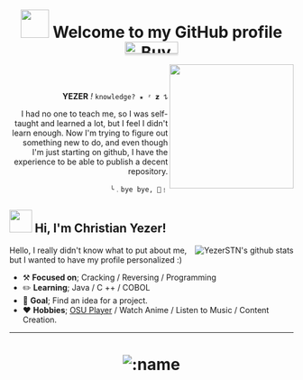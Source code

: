 <div>
<h1 align="center">
 <img height="50" src="https://i.pinimg.com/originals/4f/2d/a6/4f2da6dfcf48e48a5715c8a13dcc44f1.gif"/>  Welcome to my GitHub profile       <a href="https://www.buymeacoffee.com/yezerstn" target="_blank"><img src="https://www.buymeacoffee.com/assets/img/custom_images/orange_img.png" alt="Buy Me A Coffee" style="height: 21px !important;width: 94px !important;box-shadow: 0px 3px 2px 0px rgba(190, 190, 190, 0.5) !important;-webkit-box-shadow: 0px 3px 2px 0px rgba(190, 190, 190, 0.5) !important;" ></a>

</div> 
<img height="220" src="https://user-images.githubusercontent.com/109930585/233810163-5644d42c-2777-4658-9c9c-6d2c23698025.gif" align="right"/>
<br><br>
<div align="right">

**YEZER** _!_ 
``knowledge? ★ ᶻ 𝘇 𐰁``


I had no one to teach me, so I was self-taught and learned a lot, but I feel I didn't learn enough. Now I'm trying to figure out something new to do, and even though I'm just starting on github, I have the experience to be able to publish a decent repository.


``╰﹒bye bye, 🍓﹗``

</div>

## <img height="40" src="https://raw.githubusercontent.com/innng/innng/master/assets/kyubey.gif"/>  Hi, I'm Christian Yezer! 
</div>
    <div align="center">
<!-- <img src="https://i.imgur.com/jx17oHT.gif"> -->
      </div>
<href="https://github.com/YezerSTN"><img src="https://github-readme-stats.vercel.app/api?username=YezerSTN&hide_border=true&show_icons=true" alt="YezerSTN's github stats" align="right">
  </div>

 Hello, I really didn't know what to put about me, but I wanted to have my profile personalized :)

-   :hammer_and_pick: **__Focused on__**; Cracking / Reversing / Programming
-   :pencil2: **__Learning__**; Java / C ++ / COBOL 
-   :seedling: **Goal**; Find an idea for a project.
-   :heart: **Hobbies**; [OSU Player](https://osu.ppy.sh/users/26126568) / Watch Anime / Listen to Music / Content Creation.

---

<h1 align="center">
<img src="https://count.getloli.com/@YezerSTN?name=YezerSTN&theme=asoul&padding=7&offset=0&align=top&scale=1&pixelated=1&darkmode=auto" alt=":name" />
</h1>
